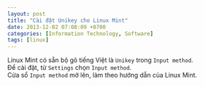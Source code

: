 ```yaml
---
layout: post
title: "Cài đặt Unikey cho Linux Mint"
date: 2013-12-02 07:08:09 +0700
categories: [Information Technology, Software]
tags: [linux]
---
```


Linux Mint có sẵn bộ gõ tiếng Việt là `Unikey` trong `Input method`.  
Để cài đặt, từ `Settings` chọn `Input method`.  
Cửa sổ `Input method` mở lên, làm theo hướng dẫn của Linux Mint.  
